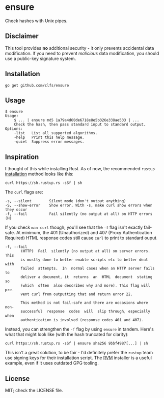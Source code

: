 # ensure
Check hashes with Unix pipes.

## Disclaimer
This tool provides **no** additional security - it only prevents accidental
data modification. If you need to prevent *malicious* data modification, you
should use a public-key signature system.

## Installation
```
go get github.com/clfs/ensure
```

## Usage
```
$ ensure
Usage:
	$ ... | ensure md5 1a79a4d60de6718e8e5b326e338ae533 | ...
	Check the hash, then pass standard input to standard output.
Options:
	-list	List all supported algorithms.
	-help	Print this help message.
	-quiet	Suppress error messages.
```

## Inspiration
I thought of this while installing Rust. As of now, the recommended `rustup`
[installation] method looks like this:
```
curl https://sh.rustup.rs -sSf | sh
```

The `curl` flags are:
```
-s, --silent        Silent mode (don't output anything)
-S, --show-error    Show error. With -s, make curl show errors when they occur
-f, --fail          Fail silently (no output at all) on HTTP errors (H)
```

If you check `man curl` though, you'll see that the `-f` flag isn't exactly
fail-safe. At minimum, the 401 (Unauthorized) and 407 (Proxy Authentication
Required) HTML response codes still cause `curl` to print to standard ouput.
```
-f, --fail
       (HTTP)  Fail  silently (no output at all) on server errors. This
       is mostly done to better enable scripts etc to better deal  with
       failed  attempts.  In  normal cases when an HTTP server fails to
       deliver a document, it  returns  an  HTML  document  stating  so
       (which  often  also describes why and more). This flag will pre‐
       vent curl from outputting that and return error 22.

       This method is not fail-safe and there are occasions where  non-
       successful  response  codes  will  slip through, especially when
       authentication is involved (response codes 401 and 407).
```

Instead, you can strengthen the `-f` flag by using `ensure` in tandem. Here's
what that might look like (with the hash truncated for clarity):
```
curl https://sh.rustup.rs -sSf | ensure sha256 9bbf4987[...] | sh
```

This isn't a great solution, to be fair - I'd definitely prefer the `rustup`
team use signing keys for their installation script. The [RVM] installer is a
useful example, even if it uses outdated GPG tooling.

## License
MIT; check the LICENSE file.

[installation]: https://github.com/rust-lang/rustup.rs/#other-installation-methods
[RVM]: https://rvm.io/rvm/install
